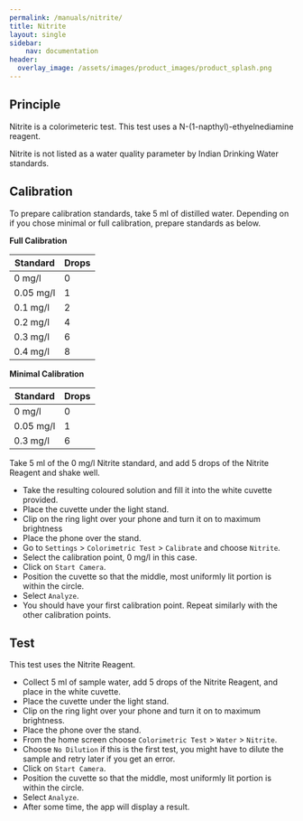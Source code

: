 ```yaml
---
permalink: /manuals/nitrite/
title: Nitrite
layout: single
sidebar: 
    nav: documentation
header:
  overlay_image: /assets/images/product_images/product_splash.png
---
```

## Principle
Nitrite is a colorimeteric test. This test uses a N-(1-napthyl)-ethyelnediamine reagent.

Nitrite is not listed as a water quality parameter by Indian Drinking Water standards.

## Calibration
To prepare calibration standards, take 5 ml of distilled water. Depending on if you chose minimal or full calibration, prepare standards as below.

**Full Calibration**

| Standard | Drops |
| --- | --- |
| 0 mg/l | 0 |
| 0.05 mg/l | 1 |
| 0.1 mg/l | 2 |
| 0.2 mg/l | 4 |
| 0.3 mg/l | 6 |
| 0.4 mg/l | 8 |

**Minimal Calibration**

| Standard | Drops |
| --- | --- |
| 0 mg/l | 0 |
| 0.05 mg/l | 1 |
| 0.3 mg/l | 6 |

Take 5 ml of the 0 mg/l Nitrite standard, and add 5 drops of the Nitrite Reagent and shake well.

* Take the resulting coloured solution and fill it into the white cuvette provided.
* Place the cuvette under the light stand.
* Clip on the ring light over your phone and turn it on to maximum brightness
* Place the phone over the stand.
* Go to `Settings` > `Colorimetric Test` > `Calibrate` and choose `Nitrite`.
* Select the calibration point, 0 mg/l in this case.
* Click on `Start Camera`.
* Position the cuvette so that the middle, most uniformly lit portion is within the circle.
* Select `Analyze`.
* You should have your first calibration point. Repeat similarly with the other calibration points.

## Test
This test uses the Nitrite Reagent.

* Collect 5 ml of sample water, add 5 drops of the Nitrite Reagent, and place in the white cuvette.
* Place the cuvette under the light stand.
* Clip on the ring light over your phone and turn it on to maximum brightness.
* Place the phone over the stand.
* From the home screen choose `Colorimetric Test` > `Water` > `Nitrite`.
* Choose `No Dilution` if this is the first test, you might have to dilute the sample and retry later if you get an error.
* Click on `Start Camera`.
* Position the cuvette so that the middle, most uniformly lit portion is within the circle.
* Select `Analyze`.
* After some time, the app will display a result.